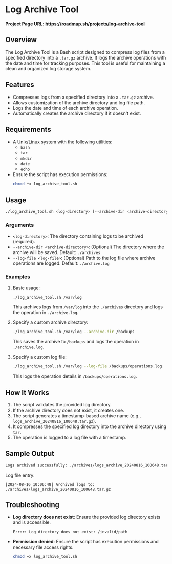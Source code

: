 # Log Archive Tool
**Project Page URL: https://roadmap.sh/projects/log-archive-tool**
## Overview
The Log Archive Tool is a Bash script designed to compress log files from a specified directory into a `.tar.gz` archive. It logs the archive operations with the date and time for tracking purposes. This tool is useful for maintaining a clean and organized log storage system.

## Features
- Compresses logs from a specified directory into a `.tar.gz` archive.
- Allows customization of the archive directory and log file path.
- Logs the date and time of each archive operation.
- Automatically creates the archive directory if it doesn't exist.

## Requirements
- A Unix/Linux system with the following utilities:
  - `bash`
  - `tar`
  - `mkdir`
  - `date`
  - `echo`
- Ensure the script has execution permissions:
  ```bash
  chmod +x log_archive_tool.sh
  ```

## Usage
```bash
./log_archive_tool.sh <log-directory> [--archive-dir <archive-directory>] [--log-file <log-file>]
```

### Arguments
- `<log-directory>`: The directory containing logs to be archived (required).
- `--archive-dir <archive-directory>`: (Optional) The directory where the archive will be saved. Default: `./archives`
- `--log-file <log-file>`: (Optional) Path to the log file where archive operations are logged. Default: `./archive.log`

### Examples
1. Basic usage:
   ```bash
   ./log_archive_tool.sh /var/log
   ```
   This archives logs from `/var/log` into the `./archives` directory and logs the operation in `./archive.log`.

2. Specify a custom archive directory:
   ```bash
   ./log_archive_tool.sh /var/log --archive-dir /backups
   ```
   This saves the archive to `/backups` and logs the operation in `./archive.log`.

3. Specify a custom log file:
   ```bash
   ./log_archive_tool.sh /var/log --log-file /backups/operations.log
   ```
   This logs the operation details in `/backups/operations.log`.

## How It Works
1. The script validates the provided log directory.
2. If the archive directory does not exist, it creates one.
3. The script generates a timestamp-based archive name (e.g., `logs_archive_20240816_100648.tar.gz`).
4. It compresses the specified log directory into the archive directory using `tar`.
5. The operation is logged to a log file with a timestamp.

## Sample Output
```bash
Logs archived successfully: ./archives/logs_archive_20240816_100648.tar.gz
```

Log file entry:
```text
[2024-08-16 10:06:48] Archived logs to: ./archives/logs_archive_20240816_100648.tar.gz
```

## Troubleshooting
- **Log directory does not exist**:
  Ensure the provided log directory exists and is accessible.
  ```bash
  Error: Log directory does not exist: /invalid/path
  ```
- **Permission denied**:
  Ensure the script has execution permissions and necessary file access rights.
  ```bash
  chmod +x log_archive_tool.sh
  ```
